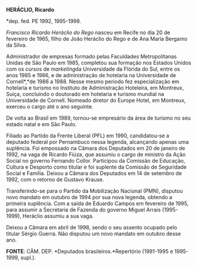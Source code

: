 **HERÁCLIO, Ricardo**

\*dep. fed. PE 1992, 1995-1998.

*Francisco Ricardo Heráclio do Rego* nasceu em Recife no dia 20 de
fevereiro de 1965, filho de João Heráclio do Rego e de Ana Maria Bergamo
da Silva.

Administrador de empresas formado pelas Faculdades Metropolitanas Unidas
de São Paulo em 1985, completou sua formação nos Estados Unidos com os
cursos de *marketing*da Universidade da Flórida do Sul, entre os anos
1985 e 1986, e de administração de hotelaria na Universidade de
Cornell*,*de 1986 a 1988. Nesse mesmo período fez especialização em
hotelaria e turismo no Instituto de Administração Hoteleira, em
Montreux, Suíça, concluindo o doutorado em hotelaria e turismo mundial
na Universidade de Cornell. Nomeado diretor do Europe Hotel, em
Montreux, exerceu o cargo até o ano seguinte.

De volta ao Brasil em 1989, tornou-se empresário da área de turismo no
seu estado natal e em São Paulo.

Filiado ao Partido da Frente Liberal (PFL) em 1990, candidatou-se a
deputado federal por Pernambuco nessa legenda, alcançando apenas uma
suplência. Foi empossado na Câmara dos Deputados em 20 de janeiro de
1992, na vaga de Ricardo Fiúza, que assumiu o cargo de ministro da Ação
Social no governo Fernando Collor. Participou da Comissão de Educação,
Cultura e Desporto como titular e foi suplente da Comissão de Seguridade
Social e Família. Deixou a Câmara dos Deputados em 14 de setembro de
1992, com o retorno de Gustavo Krause.

Transferindo-se para o Partido da Mobilização Nacional (PMN), disputou
novo mandato em outubro de 1994 por sua nova legenda, obtendo a primeira
suplência. Com a saída de Eduardo Campos em fevereiro de 1995, para
assumir a Secretaria de Fazenda do governo Miguel Arrais (1995-1999),
Heráclio assumiu a sua vaga.

Deixou a Câmara em abril de 1998, sendo o seu assento ocupado pelo
titular Sérgio Guerra. Não disputou um novo mandato em outubro desse
ano.

**FONTE**: CÂM. DEP. *Deputados brasileiros.*Repertório (1991-1995 e
1995-1999, supl.).

 
